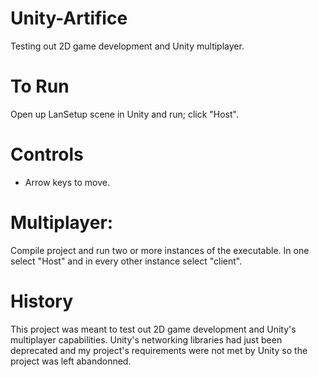 # Unity-Artifice
Testing out 2D game development and Unity multiplayer.

# To Run
Open up LanSetup scene in Unity and run; click "Host".

# Controls
- Arrow keys to move.

# Multiplayer:
Compile project and run two or more instances of the executable. In one select "Host" and in every other instance select "client".

# History
This project was meant to test out 2D game development and Unity's multiplayer capabilities. Unity's networking libraries had just been deprecated and my project's requirements were not met by Unity so the project was left abandonned.